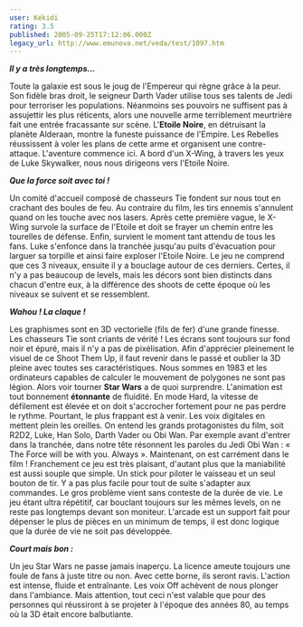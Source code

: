```yaml
---
user: Kékidi
rating: 3.5
published: 2005-09-25T17:12:06.000Z
legacy_url: http://www.emunova.net/veda/test/1097.htm
---
```

_**Il y a très longtemps...**_  

  

Toute la galaxie est sous le joug de l'Empereur qui règne grâce à la peur. Son fidèle bras droit, le seigneur Darth Vader utilise tous ses talents de Jedi pour terroriser les populations. Néanmoins ses pouvoirs ne suffisent pas à assujettir les plus réticents, alors une nouvelle arme terriblement meurtrière fait une entrée fracassante sur scène. L'**Etoile Noire**, en détruisant la planète Alderaan, montre la funeste puissance de l'Empire. Les Rebelles réussissent à voler les plans de cette arme et organisent une contre-attaque. L'aventure commence ici. A bord d'un X-Wing, à travers les yeux de Luke Skywalker, nous nous dirigeons vers l'Etoile Noire.  

  

  

_**Que la force soit avec toi !**_  

  

Un comité d'accueil composé de chasseurs Tie fondent sur nous tout en crachant des boules de feu. Au contraire du film, les tirs ennemis s'annulent quand on les touche avec nos lasers. Après cette première vague, le X-Wing survole la surface de l'Etoile et doit se frayer un chemin entre les tourelles de défense. Enfin, survient le moment tant attendu de tous les fans. Luke s'enfonce dans la tranchée jusqu'au puits d'évacuation pour larguer sa torpille et ainsi faire exploser l'Etoile Noire. Le jeu ne comprend que ces 3 niveaux, ensuite il y a bouclage autour de ces derniers. Certes, il n'y a pas beaucoup de levels, mais les décors sont bien distincts dans chacun d'entre eux, à la différence des shoots de cette époque où les niveaux se suivent et se ressemblent.  

  

_**Wahou ! La claque !**_  

  

Les graphismes sont en 3D vectorielle (fils de fer) d'une grande finesse. Les chasseurs Tie sont criants de vérité ! Les écrans sont toujours sur fond noir et épuré, mais il n'y a pas de pixélisation. Afin d'apprécier pleinement le visuel de ce Shoot Them Up, il faut revenir dans le passé et oublier la 3D pleine avec toutes ses caractéristiques. Nous sommes en 1983 et les ordinateurs capables de calculer le mouvement de polygones ne sont pas légion. Alors voir tourner **Star Wars** a de quoi surprendre. L'animation est tout bonnement **étonnante** de fluidité. En mode Hard, la vitesse de défilement est élevée et on doit s'accrocher fortement pour ne pas perdre le rythme. Pourtant, le plus frappant est à venir. Les voix digitales en mettent plein les oreilles. On entend les grands protagonistes du film, soit R2D2, Luke, Han Solo, Darth Vader ou Obi Wan. Par exemple avant d'entrer dans la tranchée, dans notre tête résonnent les paroles du Jedi Obi Wan : « The Force will be with you. Always ». Maintenant, on est carrément dans le film ! Franchement ce jeu est très plaisant, d'autant plus que la maniabilité est aussi souple que simple. Un stick pour piloter le vaisseau et un seul bouton de tir. Y a pas plus facile pour tout de suite s'adapter aux commandes. Le gros problème vient sans conteste de la durée de vie. Le jeu étant ultra répétitif, car bouclant toujours sur les mêmes levels, on ne reste pas longtemps devant son moniteur. L'arcade est un support fait pour dépenser le plus de pièces en un minimum de temps, il est donc logique que la durée de vie ne soit pas développée.  

  

_**Court mais bon :**_  

  

Un jeu Star Wars ne passe jamais inaperçu. La licence ameute toujours une foule de fans à juste titre ou non. Avec cette borne, ils seront ravis. L'action est intense, fluide et entraînante. Les voix Off achèvent de nous plonger dans l'ambiance. Mais attention, tout ceci n'est valable que pour des personnes qui réussiront à se projeter à l'époque des années 80, au temps où la 3D était encore balbutiante.